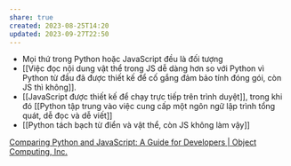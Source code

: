 ```yaml
---
share: true
created: 2023-08-25T14:20
updated: 2023-09-27T22:50
---
```

- Mọi thứ trong Python hoặc JavaScript đều là đối tượng
- [[Việc đọc nội dung vật thể trong JS dễ dàng hơn so với Python vì Python từ đầu đã được thiết kế để cố gắng đảm bảo tính đóng gói, còn JS thì không]].
- [[JavaScript được thiết kế để chạy trực tiếp trên trình duyệt]], trong khi đó [[Python tập trung vào việc cung cấp một ngôn ngữ lập trình tổng quát, dễ đọc và dễ viết]] 
- [[Python tách bạch từ điển và vật thể, còn JS không làm vậy]]

[Comparing Python and JavaScript: A Guide for Developers | Object Computing, Inc.](https://objectcomputing.com/resources/publications/sett/december-2020-comparing-python-and-javascript)